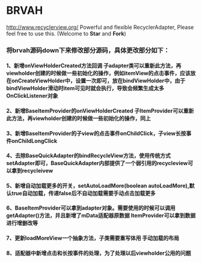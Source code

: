 # BRVAH
http://www.recyclerview.org/
Powerful and flexible RecyclerAdapter,
Please feel free to use this. (Welcome to **Star** and **Fork**)

### 将brvah源码down下来修改部分源码，具体更改部分如下：
#### 1、新增onViewHolderCreated方法回调 子adapter类可以重新此方法，再viewholder创建的时候做一些初始化的操作，例如itemView的点击事件，应该放在onCreateViewHolder中，设置一次即可，放在bindViewHolder中，由于bindViewHolder滑动时item可见时就会执行，导致会频繁生成太多OnClickListener对象
#### 2、新增BaseItemProvider的onViewHolderCreated 子ItemProvider可以重新此方法，再viewholder创建的时候做一些初始化的操作，同上
#### 3、新增BaseItemProvider的子view的点击事件onChildClick，子view长按事件onChildLongClick
#### 4、去除BaseQuickAdapter的bindRecycleView方法，使用传统方式setAdapter即可，BaseQuickAdapter内部提供了一个弱引用的recycleview可以拿到recycleivew
#### 5、新增自动加载更多的开关，setAutoLoadMore(boolean autoLoadMore),默认true自动加载，传递false后不自动加载需要手动点击加载更多
#### 6、BaseItemProvider可以拿到adapter对象。需要使用的时候可以调用getAdapter()方法，并且新增了mData适配器原数据 ItemProvider可以拿到数据进行增删改等
#### 7、更新loadMoreView一个抽象方法，子类需要重写体用 手动加载的布局
#### 8、适配器中新增点击和长按事件的处理，为了处理以后viewholder公用的问题